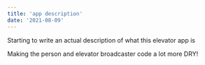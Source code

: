 ```yaml
---
title: 'app description'
date: '2021-08-09'
---
```


Starting to write an actual description of what this elevator app is

Making the person and elevator broadcaster code a lot more DRY!
